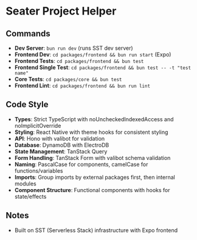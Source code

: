 # Seater Project Helper

## Commands

- **Dev Server**: `bun run dev` (runs SST dev server)
- **Frontend Dev**: `cd packages/frontend && bun run start` (Expo)
- **Frontend Tests**: `cd packages/frontend && bun test`
- **Frontend Single Test**: `cd packages/frontend && bun test -- -t "test name"`
- **Core Tests**: `cd packages/core && bun test`
- **Frontend Lint**: `cd packages/frontend && bun run lint`

## Code Style

- **Types**: Strict TypeScript with noUncheckedIndexedAccess and noImplicitOverride
- **Styling**: React Native with theme hooks for consistent styling
- **API**: Hono with valibot for validation
- **Database**: DynamoDB with ElectroDB
- **State Management**: TanStack Query
- **Form Handling**: TanStack Form with valibot schema validation
- **Naming**: PascalCase for components, camelCase for functions/variables
- **Imports**: Group imports by external packages first, then internal modules
- **Component Structure**: Functional components with hooks for state/effects

## Notes

- Built on SST (Serverless Stack) infrastructure with Expo frontend
